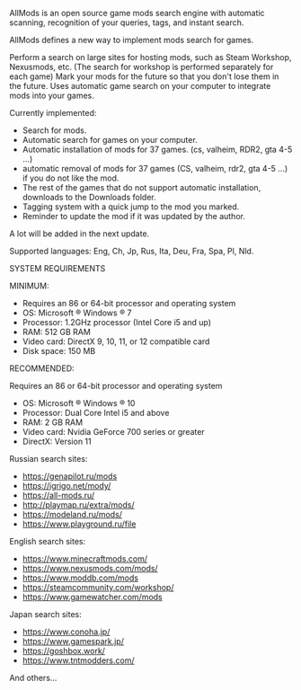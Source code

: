 AllMods is an open source game mods search engine with automatic scanning, recognition of your queries, tags, and instant search.

AllMods defines a new way to implement mods search for games.

Perform a search on large sites for hosting mods, such as Steam Workshop, Nexusmods, etc. (The search for workshop is performed separately for each game)
Mark your mods for the future so that you don't lose them in the future.
Uses automatic game search on your computer to integrate mods into your games.

Currently implemented:
- Search for mods.
- Automatic search for games on your computer.
- Automatic installation of mods for 37 games. (cs, valheim, RDR2, gta 4-5 ...)
- automatic removal of mods for 37 games (CS, valheim, rdr2, gta 4-5 ...) if you do not like the mod.
- The rest of the games that do not support automatic installation, downloads to the Downloads folder.
- Tagging system with a quick jump to the mod you marked.
- Reminder to update the mod if it was updated by the author.

A lot will be added in the next update.


Supported languages: 
Eng, 
Ch, 
Jp, 
Rus, 
Ita, 
Deu, 
Fra, 
Spa, 
Pl, 
Nld.

SYSTEM REQUIREMENTS

MINIMUM:
- Requires an 86 or 64-bit processor and operating system
- OS: Microsoft ® Windows ® 7
- Processor: 1.2GHz processor (Intel Core i5 and up)
- RAM: 512 GB RAM
- Video card: DirectX 9, 10, 11, or 12 compatible card
- Disk space: 150 MB

RECOMMENDED:

Requires an 86 or 64-bit processor and operating system
- OS: Microsoft ® Windows ® 10
- Processor: Dual Core Intel i5 and above
- RAM: 2 GB RAM
- Video card: Nvidia GeForce 700 series or greater
- DirectX: Version 11


Russian search sites:

- https://genapilot.ru/mods 
- https://igrigo.net/mody/
- https://all-mods.ru/
- http://playmap.ru/extra/mods/
- https://modeland.ru/mods/
- https://www.playground.ru/file

English search sites:

- https://www.minecraftmods.com/
- https://www.nexusmods.com/mods/
- https://www.moddb.com/mods
- https://steamcommunity.com/workshop/
- https://www.gamewatcher.com/mods

Japan search sites:

- https://www.conoha.jp/
- https://www.gamespark.jp/
- https://goshbox.work/
- https://www.tntmodders.com/


And others...

